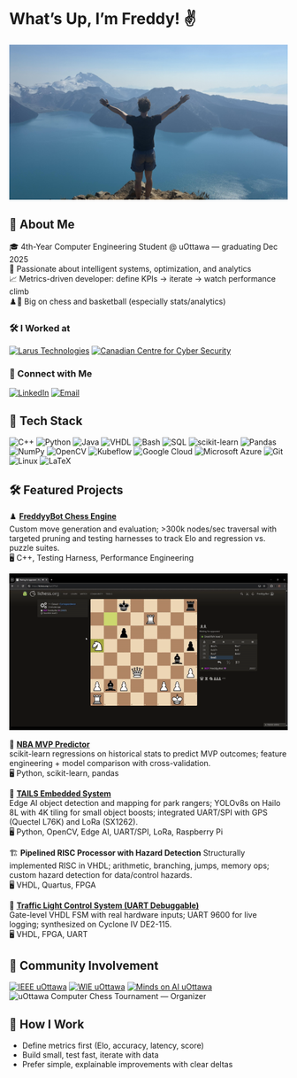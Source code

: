 # What’s Up, I’m Freddy! ✌️

<p align="center">
  <img src="Assets/Mountain.jpg" alt="Banner" style="width:100%; max-height:280px; object-fit: cover;" />
</p>

## 📝 About Me  
🎓 4th-Year Computer Engineering Student @ uOttawa — graduating Dec 2025  
🧠 Passionate about intelligent systems, optimization, and analytics  
📈 Metrics-driven developer: define KPIs → iterate → watch performance climb  
♟️🏀 Big on chess and basketball (especially stats/analytics)

### 🛠️ I Worked at  
[![Larus Technologies](https://img.shields.io/badge/Larus_Technologies-Data_Science_&_MLOps-green?style=flat)](https://www.larus.com/)
[![Canadian Centre for Cyber Security](https://img.shields.io/badge/Canadian_Centre_for_Cyber_Security-Software_Dev-purple?style=flat)](https://cyber.gc.ca/en/)

### 🔗 Connect with Me  
[![LinkedIn](https://img.shields.io/badge/LinkedIn-Connect-blue?style=for-the-badge&logo=linkedin)](https://www.linkedin.com/in/frederick-wilson-andrews/)
[![Email](https://img.shields.io/badge/Email-Contact-red?style=for-the-badge&logo=gmail)](mailto:Freddywandrews@gmail.com)

## 🔧 Tech Stack  
![C++](https://img.shields.io/badge/C++-004482?style=for-the-badge&logo=c%2B%2B&logoColor=white)
![Python](https://img.shields.io/badge/Python-3776AB?style=for-the-badge&logo=python&logoColor=white)
![Java](https://img.shields.io/badge/Java-ED8B00?style=for-the-badge&logo=openjdk&logoColor=white)
![VHDL](https://img.shields.io/badge/VHDL-3671A7?style=for-the-badge&logo=hdl&logoColor=white)
![Bash](https://img.shields.io/badge/Bash-121011?style=for-the-badge&logo=gnu-bash&logoColor=white)
![SQL](https://img.shields.io/badge/SQL-336791?style=for-the-badge&logo=postgresql&logoColor=white)
![scikit-learn](https://img.shields.io/badge/scikit--learn-F7931E?style=for-the-badge&logo=scikitlearn&logoColor=white)
![Pandas](https://img.shields.io/badge/Pandas-150458?style=for-the-badge&logo=pandas&logoColor=white)
![NumPy](https://img.shields.io/badge/NumPy-013243?style=for-the-badge&logo=numpy&logoColor=white)
![OpenCV](https://img.shields.io/badge/OpenCV-5C3EE8?style=for-the-badge&logo=opencv&logoColor=white)
![Kubeflow](https://img.shields.io/badge/Kubeflow-326CE5?style=for-the-badge&logo=kubeflow&logoColor=white)
![Google Cloud](https://img.shields.io/badge/Google_Cloud-4285F4?style=for-the-badge&logo=googlecloud&logoColor=white)
![Microsoft Azure](https://img.shields.io/badge/Azure-0078D4?style=for-the-badge&logo=microsoftazure&logoColor=white)
![Git](https://img.shields.io/badge/Git-F05032?style=for-the-badge&logo=git&logoColor=white)
![Linux](https://img.shields.io/badge/Linux-000000?style=for-the-badge&logo=linux&logoColor=white)
![LaTeX](https://img.shields.io/badge/LaTeX-008080?style=for-the-badge&logo=latex&logoColor=white)

## 🛠️ Featured Projects

♟️ [**FreddyyBot Chess Engine**](https://github.com/FreddyyAndrews/FreddyyBot)  
Custom move generation and evaluation; >300k nodes/sec traversal with targeted pruning and testing harnesses to track Elo and regression vs. puzzle suites.  
🖥️ C++, Testing Harness, Performance Engineering

![Demo](Assets/README_CHESS_GIF.gif)

🏀 [**NBA MVP Predictor**](https://github.com/FreddyyAndrews/NBA-MVP-Predictor)  
scikit-learn regressions on historical stats to predict MVP outcomes; feature engineering + model comparison with cross-validation.  
🖥️ Python, scikit-learn, pandas

🚁 [**TAILS Embedded System**](https://github.com/FreddyyAndrews/TAILS-Embedded)  
Edge AI object detection and mapping for park rangers; YOLOv8s on Hailo 8L with 4K tiling for small object boosts; integrated UART/SPI with GPS (Quectel L76K) and LoRa (SX1262).  
🖥️ Python, OpenCV, Edge AI, UART/SPI, LoRa, Raspberry Pi

🏗️ **Pipelined RISC Processor with Hazard Detection**
Structurally implemented RISC in VHDL; arithmetic, branching, jumps, memory ops; custom hazard detection for data/control hazards.  
🖥️ VHDL, Quartus, FPGA

🚦 [**Traffic Light Control System (UART Debuggable)**](https://github.com/FreddyyAndrews/Traffic-Light-Control-System-With-UART)  
Gate-level VHDL FSM with real hardware inputs; UART 9600 for live logging; synthesized on Cyclone IV DE2-115.  
🖥️ VHDL, FPGA, UART

## 🤝 Community Involvement
[![IEEE uOttawa](https://img.shields.io/badge/IEEE_uOttawa-Treasurer-1A3E8C?style=flat&logo=ieee&logoColor=white)](https://www.linkedin.com/company/ieee-university-of-ottawa-student-branch/)
[![WIE uOttawa](https://img.shields.io/badge/WIE_uOttawa-Treasurer-7B3FA3?style=flat&logo=ieee&logoColor=white)](https://www.linkedin.com/company/uottawa-women-in-engineering/)
[![Minds on AI uOttawa](https://img.shields.io/badge/%F0%9F%A7%A0_Minds_on_AI_uOttawa-Treasurer-0A66C2?style=flat)](https://www.linkedin.com/company/minds-on-ai-ottawa/)
![uOttawa Computer Chess Tournament — Organizer](https://img.shields.io/badge/uOttawa_Computer_Chess_Tournament-Organizer-000000?style=flat&logo=lichess&logoColor=white)


## 🧭 How I Work
- Define metrics first (Elo, accuracy, latency, score)
- Build small, test fast, iterate with data
- Prefer simple, explainable improvements with clear deltas
